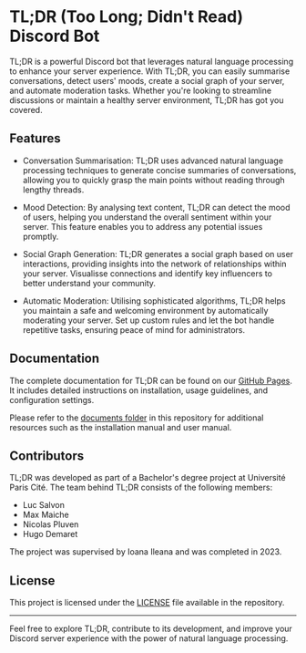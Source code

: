 # TL;DR (Too Long; Didn't Read) Discord Bot

TL;DR is a powerful Discord bot that leverages natural language processing to enhance your server experience. With TL;DR, you can easily summarise conversations, detect users' moods, create a social graph of your server, and automate moderation tasks. Whether you're looking to streamline discussions or maintain a healthy server environment, TL;DR has got you covered.

## Features

- Conversation Summarisation: TL;DR uses advanced natural language processing techniques to generate concise summaries of conversations, allowing you to quickly grasp the main points without reading through lengthy threads.

- Mood Detection: By analysing text content, TL;DR can detect the mood of users, helping you understand the overall sentiment within your server. This feature enables you to address any potential issues promptly.

- Social Graph Generation: TL;DR generates a social graph based on user interactions, providing insights into the network of relationships within your server. Visualisse connections and identify key influencers to better understand your community.

- Automatic Moderation: Utilising sophisticated algorithms, TL;DR helps you maintain a safe and welcoming environment by automatically moderating your server. Set up custom rules and let the bot handle repetitive tasks, ensuring peace of mind for administrators.

## Documentation

The complete documentation for TL;DR can be found on our [GitHub Pages](https://hugodemaret.github.io/TLDR-Bot/). It includes detailed instructions on installation, usage guidelines, and configuration settings. 

Please refer to the [documents folder](documents/) in this repository for additional resources such as the installation manual and user manual.

## Contributors

TL;DR was developed as part of a Bachelor's degree project at Université Paris Cité. The team behind TL;DR consists of the following members:

- Luc Salvon
- Max Maiche
- Nicolas Pluven
- Hugo Demaret

The project was supervised by Ioana Ileana and was completed in 2023.

## License

This project is licensed under the [LICENSE](LICENSE) file available in the repository.

---

Feel free to explore TL;DR, contribute to its development, and improve your Discord server experience with the power of natural language processing.
